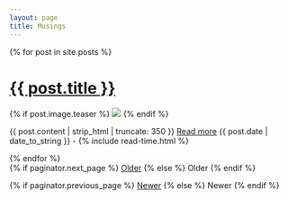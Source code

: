 ```yaml
---
layout: page
title: Musings
---
```

{% for post in site.posts %}
<div class="posts">
  <h1>
    <a href="{{ post.url }}">{{ post.title }}</a>
  </h1>
  {% if post.image.teaser %}
    <a href="{{ post.url }}"><img src="{{ site.url }}/{{ site.baseurl }}/images/{{ post.image.teaser }}"></a>
  {% endif %}
  <p>
    {{ post.content | strip_html | truncate: 350 }} <a href="{{ site.url }}/{{ site.baseurl }}/{{ post.url }}">Read more</a>
    <span class="post-date" style="margin-top:3px"><i class="fa fa-calendar" aria-hidden="true"></i> {{ post.date | date_to_string }} - <i class="fa fa-clock-o" aria-hidden="true"></i> {% include read-time.html %}</span>
  </p>
</div>
{% endfor %}

<!-- Pagination links -->
<div class="pagination">
  {% if paginator.next_page %}
    <a class="pagination-button pagination-active" href="{{ paginator.next_page_path }}" class="next">Older</a>
  {% else %}
    <span class="pagination-button">Older</span>
  {% endif %}

  {% if paginator.previous_page %}
    <a class="pagination-button pagination-active" href="{{ site.baseurl }}{{ paginator.previous_page_path }}">Newer</a>
    {% else %}
      <span class="pagination-button">Newer</span>
  {% endif %}

</div>
